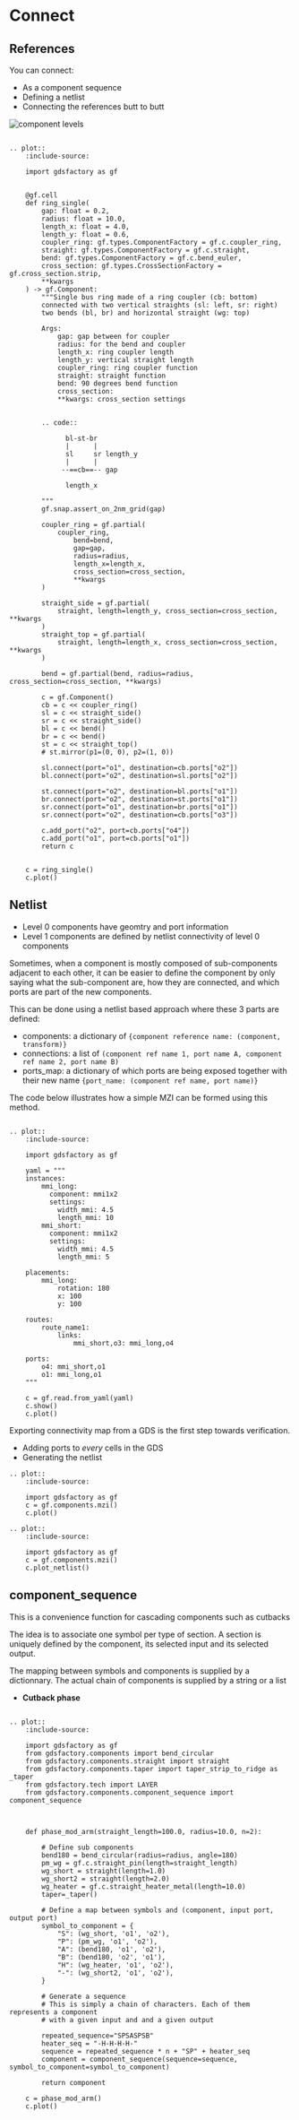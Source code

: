 # Connect

## References

You can connect:

- As a component sequence
- Defining a netlist
- Connecting the references butt to butt

![component levels](images/lib_example.png)


```{eval-rst}

.. plot::
    :include-source:

    import gdsfactory as gf


    @gf.cell
    def ring_single(
        gap: float = 0.2,
        radius: float = 10.0,
        length_x: float = 4.0,
        length_y: float = 0.6,
        coupler_ring: gf.types.ComponentFactory = gf.c.coupler_ring,
        straight: gf.types.ComponentFactory = gf.c.straight,
        bend: gf.types.ComponentFactory = gf.c.bend_euler,
        cross_section: gf.types.CrossSectionFactory = gf.cross_section.strip,
        **kwargs
    ) -> gf.Component:
        """Single bus ring made of a ring coupler (cb: bottom)
        connected with two vertical straights (sl: left, sr: right)
        two bends (bl, br) and horizontal straight (wg: top)

        Args:
            gap: gap between for coupler
            radius: for the bend and coupler
            length_x: ring coupler length
            length_y: vertical straight length
            coupler_ring: ring coupler function
            straight: straight function
            bend: 90 degrees bend function
            cross_section:
            **kwargs: cross_section settings


        .. code::

              bl-st-br
              |      |
              sl     sr length_y
              |      |
             --==cb==-- gap

              length_x

        """
        gf.snap.assert_on_2nm_grid(gap)

        coupler_ring = gf.partial(
            coupler_ring,
                bend=bend,
                gap=gap,
                radius=radius,
                length_x=length_x,
                cross_section=cross_section,
                **kwargs
        )

        straight_side = gf.partial(
            straight, length=length_y, cross_section=cross_section, **kwargs
        )
        straight_top = gf.partial(
            straight, length=length_x, cross_section=cross_section, **kwargs
        )

        bend = gf.partial(bend, radius=radius, cross_section=cross_section, **kwargs)

        c = gf.Component()
        cb = c << coupler_ring()
        sl = c << straight_side()
        sr = c << straight_side()
        bl = c << bend()
        br = c << bend()
        st = c << straight_top()
        # st.mirror(p1=(0, 0), p2=(1, 0))

        sl.connect(port="o1", destination=cb.ports["o2"])
        bl.connect(port="o2", destination=sl.ports["o2"])

        st.connect(port="o2", destination=bl.ports["o1"])
        br.connect(port="o2", destination=st.ports["o1"])
        sr.connect(port="o1", destination=br.ports["o1"])
        sr.connect(port="o2", destination=cb.ports["o3"])

        c.add_port("o2", port=cb.ports["o4"])
        c.add_port("o1", port=cb.ports["o1"])
        return c


    c = ring_single()
    c.plot()
```


## Netlist

- Level 0 components have geomtry and port information
- Level 1 components are defined by netlist connectivity of level 0 components


Sometimes, when a component is mostly composed of sub-components adjacent to each
other, it can be easier to define the component by only saying what the
sub-component are, how they are connected, and which ports are part of the
new components.

This can be done using a netlist based approach where these 3 parts are defined:

- components: a dictionary of `{component reference name: (component, transform)}`
- connections: a list of `(component ref name 1, port name A, component ref name 2, port name B)`
- ports_map: a dictionary of which ports are being exposed together with their new name `{port_name: (component ref name, port name)}`

The code below illustrates how a simple MZI can be formed using this method.

```{eval-rst}

.. plot::
    :include-source:

    import gdsfactory as gf

    yaml = """
    instances:
        mmi_long:
          component: mmi1x2
          settings:
            width_mmi: 4.5
            length_mmi: 10
        mmi_short:
          component: mmi1x2
          settings:
            width_mmi: 4.5
            length_mmi: 5

    placements:
        mmi_long:
            rotation: 180
            x: 100
            y: 100

    routes:
        route_name1:
            links:
                mmi_short,o3: mmi_long,o4

    ports:
        o4: mmi_short,o1
        o1: mmi_long,o1
    """

    c = gf.read.from_yaml(yaml)
    c.show()
    c.plot()
```

Exporting connectivity map from a GDS is the first step towards verification.

- Adding ports to *every* cells in the GDS
- Generating the netlist


```{eval-rst}
.. plot::
    :include-source:

    import gdsfactory as gf
    c = gf.components.mzi()
    c.plot()
```

```{eval-rst}
.. plot::
    :include-source:

    import gdsfactory as gf
    c = gf.components.mzi()
    c.plot_netlist()
```



## component_sequence

This is a convenience function for cascading components such as cutbacks

The idea is to associate one symbol per type of section.
A section is uniquely defined by the component, its selected input and its selected output.

The mapping between symbols and components is supplied by a dictionnary.
The actual chain of components is supplied by a string or a list




- **Cutback phase**

```{eval-rst}

.. plot::
    :include-source:

    import gdsfactory as gf
    from gdsfactory.components import bend_circular
    from gdsfactory.components.straight import straight
    from gdsfactory.components.taper import taper_strip_to_ridge as _taper
    from gdsfactory.tech import LAYER
    from gdsfactory.components.component_sequence import component_sequence



    def phase_mod_arm(straight_length=100.0, radius=10.0, n=2):

        # Define sub components
        bend180 = bend_circular(radius=radius, angle=180)
        pm_wg = gf.c.straight_pin(length=straight_length)
        wg_short = straight(length=1.0)
        wg_short2 = straight(length=2.0)
        wg_heater = gf.c.straight_heater_metal(length=10.0)
        taper=_taper()

        # Define a map between symbols and (component, input port, output port)
        symbol_to_component = {
            "S": (wg_short, 'o1', 'o2'),
            "P": (pm_wg, 'o1', 'o2'),
            "A": (bend180, 'o1', 'o2'),
            "B": (bend180, 'o2', 'o1'),
            "H": (wg_heater, 'o1', 'o2'),
            "-": (wg_short2, 'o1', 'o2'),
        }

        # Generate a sequence
        # This is simply a chain of characters. Each of them represents a component
        # with a given input and and a given output

        repeated_sequence="SPSASPSB"
        heater_seq = "-H-H-H-H-"
        sequence = repeated_sequence * n + "SP" + heater_seq
        component = component_sequence(sequence=sequence, symbol_to_component=symbol_to_component)

        return component

    c = phase_mod_arm()
    c.plot()


```
